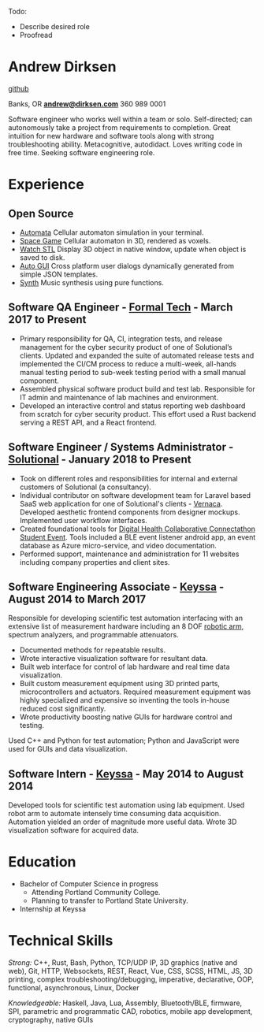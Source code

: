 Todo:

- Describe desired role
- Proofread

# Andrew Dirksen

[github](https://github.com/bddap)

Banks, OR **andrew@dirksen.com** 360 989 0001

Software engineer who works well within a team or solo. Self-directed; can autonomously take a project from requirements to completion. Great intuition for new hardware and software tools along with strong troubleshooting ability. Metacognitive, autodidact. Loves writing code in free time. Seeking software engineering role.

# Experience

## Open Source

* [Automata](https://github.com/bddap/automata) Cellular automaton simulation in your terminal.
* [Space Game](https://github.com/bddap/space-game-bimensal) Cellular automaton in 3D, rendered as voxels.
* [Watch STL](https://github.com/bddap/watch-stl-rust) Display 3D object in native window, update when object is saved to disk.
* [Auto GUI](https://github.com/bddap/auto-gui) Cross platform user dialogs dynamically generated from simple JSON templates.
* [Synth](https://github.com/bddap/haskell-synth) Music synthesis using pure functions.

## Software QA Engineer - [Formal Tech](https://formal.tech/) - March 2017 to Present

- Primary responsibility for QA, CI, integration tests, and release management for the cyber security product of one of Solutional’s clients. Updated and expanded the suite of automated release tests and implemented the CI/CM process to reduce a multi-week, all-hands manual testing period to sub-week testing period with a small manual component.
- Assembled physical software product build and test lab. Responsible for IT admin and maintenance of lab machines and environment.
- Developed an interactive control and status reporting web dashboard from scratch for cyber security product. This effort used a Rust backend serving a REST API, and a React frontend.

## Software Engineer / Systems Administrator - [Solutional](https://solutionalinc.com/) - January 2018 to Present

- Took on different roles and responsibilities for internal and external customers of Solutional (a consultancy).
- Individual contributor on software development team for Laravel based SaaS web application for one of Solutional's clients - [Vernaca](https://www.vernaca.com/). Developed aesthetic frontend components from designer mockups. Implemented user workflow interfaces.
- Created foundational tools for [Digital Health Collaborative Connectathon Student Event](https://www.dhcolab.com/events/). Tools included a BLE event listener android app, an event database as Azure micro-service, and video documentation.
- Performed support, maintenance and administration for 11 websites including company properties and client sites.

## Software Engineering Associate - [Keyssa](http://www.keyssa.com/) - August 2014 to March 2017

Responsible for developing scientific test automation interfacing with an extensive list of measurement hardware including an 8 DOF [robotic arm](http://www.robai.com/), spectrum analyzers, and programmable attenuators.

- Documented methods for repeatable results.
- Wrote interactive visualization software for resultant data.
- Built web interface for control of lab hardware and real time data visualization.
- Built custom measurement equipment using 3D printed parts, microcontrollers and actuators.
  Required measurement equipment was highly specialized and expensive so inventing the tools in-house reduced cost significantly.
- Wrote productivity boosting native GUIs for hardware control and testing.

Used C++ and Python for test automation; Python and JavaScript were used for GUIs and data visualization.

## Software Intern - [Keyssa](http://www.keyssa.com/) - May 2014 to August 2014

Developed tools for scientific test automation using lab equipment. Used robot arm to automate intensely time consuming data acquisition. Automation yielded an order of magnitude more useful data. Wrote 3D visualization software for acquired data.

# Education

- Bachelor of Computer Science in progress
	- Attending Portland Community College.
	- Planning to transfer to Portland State University.
- Internship at Keyssa

# Technical Skills

*Strong:* C++, Rust, Bash, Python, TCP/UDP IP, 3D graphics (native and web), Git, HTTP, Websockets, REST, React, Vue, CSS, SCSS, HTML, JS, 3D printing, complex troubleshooting/debugging, imperative, declarative, OOP, functional, asynchronous, Linux, Docker

*Knowledgeable:* Haskell, Java, Lua, Assembly, Bluetooth/BLE, firmware, SPI, parametric and programmatic CAD, robotics, mobile app development, cryptography, native GUIs

